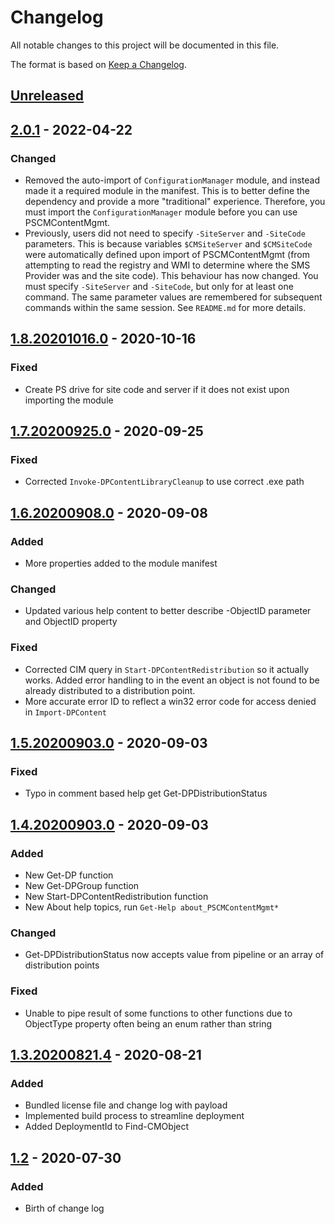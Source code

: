 # Changelog
All notable changes to this project will be documented in this file.

The format is based on [Keep a Changelog](https://keepachangelog.com/en/1.0.0/).

## [Unreleased]

## [2.0.1] - 2022-04-22
### Changed
- Removed the auto-import of `ConfigurationManager` module, and instead made it a required module in the manifest. This is to better define the dependency and provide a more "traditional" experience. Therefore, you must import the `ConfigurationManager` module before you can use PSCMContentMgmt. 
- Previously, users did not need to specify `-SiteServer` and `-SiteCode` parameters. This is because variables `$CMSiteServer` and `$CMSiteCode` were automatically defined upon import of PSCMContentMgmt (from attempting to read the registry and WMI to determine where the SMS Provider was and the site code). This behaviour has now changed. You must specify `-SiteServer` and `-SiteCode`, but only for at least one command. The same parameter values are remembered for subsequent commands within the same session. See `README.md` for more details.

## [1.8.20201016.0] - 2020-10-16
### Fixed
- Create PS drive for site code and server if it does not exist upon importing the module

## [1.7.20200925.0] - 2020-09-25
### Fixed
- Corrected `Invoke-DPContentLibraryCleanup` to use correct .exe path

## [1.6.20200908.0] - 2020-09-08
### Added
- More properties added to the module manifest

### Changed
- Updated various help content to better describe -ObjectID parameter and ObjectID property

### Fixed
- Corrected CIM query in `Start-DPContentRedistribution` so it actually works. Added error handling to in the event an object is not found to be already distributed to a distribution point.
- More accurate error ID to reflect a win32 error code for access denied in `Import-DPContent`

## [1.5.20200903.0] - 2020-09-03
### Fixed
- Typo in comment based help get Get-DPDistributionStatus

## [1.4.20200903.0] - 2020-09-03
### Added
- New Get-DP function
- New Get-DPGroup function
- New Start-DPContentRedistribution function
- New About help topics, run `Get-Help about_PSCMContentMgmt*`

### Changed
- Get-DPDistributionStatus now accepts value from pipeline or an array of distribution points

### Fixed
- Unable to pipe result of some functions to other functions due to ObjectType property often being an enum rather than string

## [1.3.20200821.4] - 2020-08-21
### Added
- Bundled license file and change log with payload
- Implemented build process to streamline deployment
- Added DeploymentId to Find-CMObject

## [1.2] - 2020-07-30
### Added
- Birth of change log

[Unreleased]: https://github.com/codaamok/PSCMContentMgmt/compare/2.0.1..HEAD
[2.0.1]: https://github.com/codaamok/PSCMContentMgmt/compare/1.8.20201016.0..2.0.1
[1.8.20201016.0]: https://github.com/codaamok/PSCMContentMgmt/compare/1.7.20200925.0..1.8.20201016.0
[1.7.20200925.0]: https://github.com/codaamok/PSCMContentMgmt/compare/1.6.20200908.0..1.7.20200925.0
[1.6.20200908.0]: https://github.com/codaamok/PSCMContentMgmt/compare/1.5.20200903.0..1.6.20200908.0
[1.5.20200903.0]: https://github.com/codaamok/PSCMContentMgmt/compare/1.4.20200903.0..1.5.20200903.0
[1.4.20200903.0]: https://github.com/codaamok/PSCMContentMgmt/compare/1.3.20200821.4..1.4.20200903.0
[1.3.20200821.4]: https://github.com/codaamok/PSCMContentMgmt/compare/1.2..1.3.20200821.4
[1.2]: https://github.com/codaamok/PSCMContentMgmt/tree/1.2
